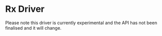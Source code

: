 Rx Driver
=========

Please note this driver is currently experimental and the API has not been finalised and it will change.
